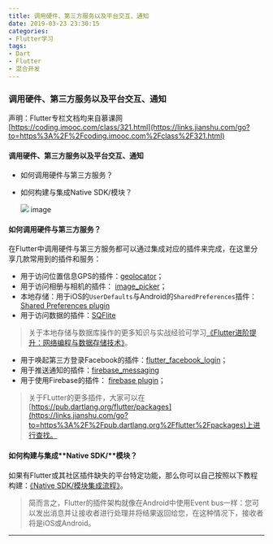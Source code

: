 ```yaml
---
title: 调用硬件、第三方服务以及平台交互、通知
date: 2019-03-23 23:30:15
categories: 
- Flutter学习
tags:
- Dart
- Flutter
- 混合开发
---
```


### 调用硬件、第三方服务以及平台交互、通知

声明：Flutter专栏文档均来自慕课网  
[https://coding.imooc.com/class/321.html](https://links.jianshu.com/go?to=https%3A%2F%2Fcoding.imooc.com%2Fclass%2F321.html)

#### 调用硬件、第三方服务以及平台交互、通知

*   如何调用硬件与第三方服务？
*   如何构建与集成Native SDK/模块？
    
      
    ![](//upload-images.jianshu.io/upload_images/9404810-913d03e2090bf92f.gif?imageMogr2/auto-orient/strip|imageView2/2/w/283/format/webp) image

#### 如何调用硬件与第三方服务？

在Flutter中调用硬件与第三方服务都可以通过集成对应的插件来完成，在这里分享几款常用到的插件和服务：

*   用于访问位置信息GPS的插件：[geolocator](https://links.jianshu.com/go?to=https%3A%2F%2Fpub.dartlang.org%2Fpackages%2Fgeolocator)；
*   用于访问相册与相机的插件： [image_picker](https://links.jianshu.com/go?to=https%3A%2F%2Fpub.dartlang.org%2Fpackages%2Fimage_picker)；
*   本地存储：用于iOS的`UserDefaults`与Android的`SharedPreferences`插件：[Shared Preferences plugin](https://links.jianshu.com/go?to=https%3A%2F%2Fpub.dartlang.org%2Fpackages%2Fshared_preferences)
*   用于访问数据的插件：[SQFlite](https://links.jianshu.com/go?to=https%3A%2F%2Fpub.dartlang.org%2Fpackages%2Fsqflite)

> 关于本地存储与数据库操作的更多知识与实战经验可学习[《Flutter进阶提升：网络编程与数据存储技术》](https://links.jianshu.com/go?to=https%3A%2F%2Fcoding.imooc.com%2Fclass%2F321.html)。

*   用于唤起第三方登录Facebook的插件：[flutter_facebook_login](https://links.jianshu.com/go?to=https%3A%2F%2Fpub.dartlang.org%2Fpackages%2Fflutter_facebook_login)；
*   用于推送通知的插件：[firebase_messaging](https://links.jianshu.com/go?to=https%3A%2F%2Fpub.dartlang.org%2Fpackages%2Ffirebase_messaging)
*   用于使用Firebase的插件： [firebase plugin](https://links.jianshu.com/go?to=https%3A%2F%2Fpub.dartlang.org%2Fflutter%2Fpackages%3Fq%3Dfirebase)；

> 关于FLutter的更多插件，大家可以在[https://pub.dartlang.org/flutter/packages](https://links.jianshu.com/go?to=https%3A%2F%2Fpub.dartlang.org%2Fflutter%2Fpackages)上进行查找。

#### 如何构建与集成**Native SDK/**模块？

如果有Flutter或其社区插件缺失的平台特定功能，那么你可以自己按照以下教程构建：[《Native SDK/模块集成流程》](https://links.jianshu.com/go?to=https%3A%2F%2Fcoding.imooc.com%2Fclass%2F321.html)。

> 简而言之，Flutter的插件架构就像在Android中使用Event bus一样：您可以发出消息并让接收者进行处理并将结果返回给您，在这种情况下，接收者将是iOS或Android。

* * *
